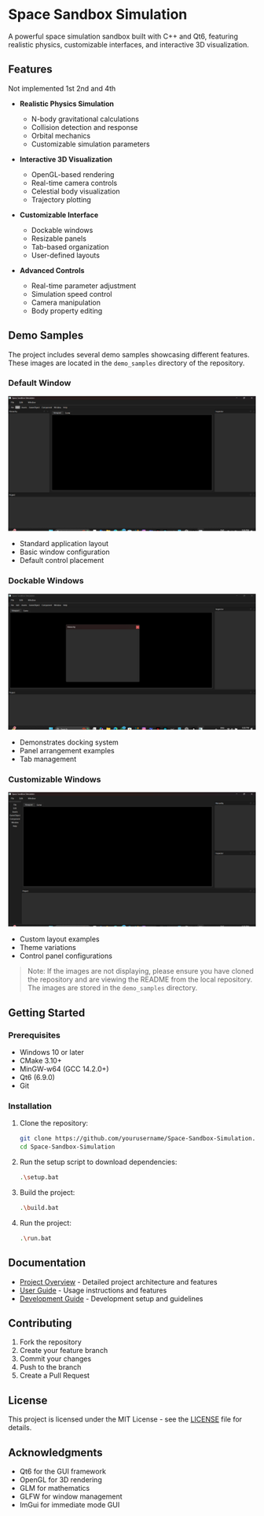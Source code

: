 # Space Sandbox Simulation

A powerful space simulation sandbox built with C++ and Qt6, featuring realistic physics, customizable interfaces, and interactive 3D visualization.

## Features

Not implemented 1st 2nd and 4th
- **Realistic Physics Simulation**
  - N-body gravitational calculations
  - Collision detection and response
  - Orbital mechanics
  - Customizable simulation parameters

- **Interactive 3D Visualization**
  - OpenGL-based rendering
  - Real-time camera controls
  - Celestial body visualization
  - Trajectory plotting

- **Customizable Interface**
  - Dockable windows
  - Resizable panels
  - Tab-based organization
  - User-defined layouts

- **Advanced Controls**
  - Real-time parameter adjustment
  - Simulation speed control
  - Camera manipulation
  - Body property editing

## Demo Samples

The project includes several demo samples showcasing different features. These images are located in the `demo_samples` directory of the repository.

### Default Window
![Default Window](demo_samples/df_wind.png)
- Standard application layout
- Basic window configuration
- Default control placement

### Dockable Windows
![Dockable Windows](demo_samples/dock_wind.png)
- Demonstrates docking system
- Panel arrangement examples
- Tab management

### Customizable Windows
![Customizable Windows](demo_samples/custom_wind.png)
- Custom layout examples
- Theme variations
- Control panel configurations

> Note: If the images are not displaying, please ensure you have cloned the repository and are viewing the README from the local repository. The images are stored in the `demo_samples` directory.

## Getting Started

### Prerequisites

- Windows 10 or later
- CMake 3.10+
- MinGW-w64 (GCC 14.2.0+)
- Qt6 (6.9.0)
- Git

### Installation

1. Clone the repository:
   ```bash
   git clone https://github.com/yourusername/Space-Sandbox-Simulation.git
   cd Space-Sandbox-Simulation
   ```

2. Run the setup script to download dependencies:
   ```bash
   .\setup.bat
   ```

3. Build the project:
   ```bash
   .\build.bat
   ```

4. Run the project:
   ```bash
   .\run.bat
   ```

## Documentation

- [Project Overview](docs/ProjectOverview.md) - Detailed project architecture and features
- [User Guide](docs/UserGuide.md) - Usage instructions and features
- [Development Guide](docs/DevelopmentGuide.md) - Development setup and guidelines

## Contributing

1. Fork the repository
2. Create your feature branch
3. Commit your changes
4. Push to the branch
5. Create a Pull Request

## License

This project is licensed under the MIT License - see the [LICENSE](LICENSE) file for details.

## Acknowledgments

- Qt6 for the GUI framework
- OpenGL for 3D rendering
- GLM for mathematics
- GLFW for window management
- ImGui for immediate mode GUI 
